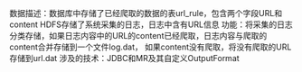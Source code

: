 数据描述：数据库中存储了已经爬取的数据的表url_rule，包含两个字段URL和content
         HDFS存储了系统采集的日志，日志中含有URL信息
功能：将采集的日志分类存储，如果日志内容中的URL的content已经爬取，日志内容与爬取的content合并存储到一个文件log.dat，
      如果content没有爬取，将没有爬取的URL存储到url.dat
涉及的技术：JDBC和MR及其自定义OutputFormat
